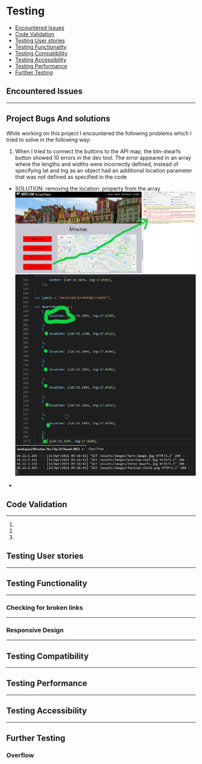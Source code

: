 # Testing

- [Encountered Issues](#ecountered-issues)
- [Code Validation](#code-validation)
- [Testing User stories](#testing-user-stories)
- [Testing Functionality](#testing-functionality)
- [Testing Compatibility](#testing-compatibility)
- [Testing Accessibility](#testing-accessibility)
- [Testing Performance](#testing-performance)
- [Further Testing](#further-testing)


## Encountered Issues
---


**Project Bugs And solutions**
---
While working on this project I encountered the following problems which I tried to solve in the following way:

1. When I tried to connect the buttons to the API map, the btn-dwarfs button showed 10 errors in the dev tool. The error appeared in an array where the lengths and widths were incorrectly defined, instead of specifying lat and lng as an object had an additional location parameter that was not defined as specified in the code
- SOLUTION: removing the location: property from the array
![altdwarfsbuttonissue](wireframes/testing/dwarf-button-devtool-errors.png)
![altdwarfsbuttonissue](wireframes/testing/dwarf-markers.png)


-

## Code Validation
---
1. 
2.
3.

## Testing User stories
---


## Testing Functionality
---


### Checking for broken links
---


### Responsive Design
---


## Testing Compatibility
---

## Testing Performance
---


## Testing Accessibility
----

## Further Testing


### Overflow


